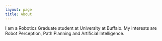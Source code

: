 ```yaml
---
layout: page
title: About
---
```


<p class="message">
  I am a Robotics Graduate student at University at Buffalo. My interests are Robot Perception, Path Planning and Artificial Intelligence.
</p>


